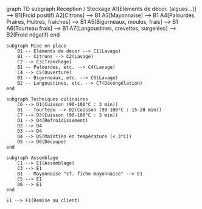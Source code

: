 graph TD
    subgraph Réception / Stockage
        A1[Eléments de décor. (algues...)] --> B1(Froid positif)
        A2[Citrons] --> B1
        A3[Mayonnaise] --> B1
        A4[Palourdes, Praires, Huitres, fraiches] --> B1
        A5[Bigorneaux, moules, frais] --> B1
        A6[Tourteau frais] --> B1
        A7[Langoustines, crevettes, surgelées] --> B2(Froid négatif)
    end

    subgraph Mise en place
        B1 -- Eléments de décor --> C1(Lavage)
        B1 -- Citrons --> C2(Lavage)
        C2 --> C3(Tranchage)
        B1 -- Palourdes, etc. --> C4(Lavage)
        C4 --> C5(Ouverture)
        B1 -- Bigorneaux, etc. --> C6(Lavage)
        B2 -- Langoustines, etc. --> C7(Décongélation)
    end

    subgraph Techniques culinaires
        C6 --> D1(Cuisson (90-100°C : 3 min))
        B1 -- Tourteau --> D2(Cuisson (90-100°C : 15-20 min))
        C7 --> D3(Cuisson (90-100°C : 3 min))
        D1 --> D4(Refroidissement)
        D2 --> D4
        D3 --> D4
        D4 --> D5(Maintien en température (< 3°C))
        D5 --> D6(Découpe)
    end

    subgraph Assemblage
        C1 --> E1(Assemblage)
        C3 --> E1
        B1 -- Mayonnaise "cf. fiche mayonnaise" --> E1
        C5 --> E1
        D6 --> E1
    end

    E1 --> F1(Remise au client)